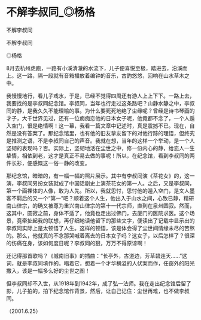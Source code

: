 # 不解李叔同_◎杨格

不解李叔同

不解李叔同

◎杨格

8月去杭州虎跑，一路有小溪清澈的水流下，儿子便喜悦至极，踏进去，沿溪而上。这一路，隔一段就有音箱播放着编钟的音乐，古韵悠悠，回响在山水草木之中。

我慢慢地行，看儿子戏水，于是，已经不觉得四周还有游人上上下下。一路上去，我要找的是李叔同纪念馆。李叔同，当年也行走过这条路吧？山静水静之中，李叔同的静，是我久久不能理喻的事。为什么要死死地绝了尘缘呢？曾经是诗书琴画的才子，大千世界见过，还有一位痴痴恋他的日本女子呢，他竟都不念了，一个人遁入空门，很是绝情啊！这一幕，我看一篇文章中记述时，真是震撼不已。现在，自然是没有答案了。那纪念馆里，也有他的旧友挚友留下的对他行踪的理悟，但终究是推测之语，不是李叔同自己的声音。我就在想，当年的这样一个举动，是一个人坚韧的表现吗？否。实际上，坚韧地活在尘世之中，修一份内心的静，给恋人一生挚情，相依到老，这才是真正不易去做的事呢！所以，在纪念馆，看到李叔同的两件长衫，便感慨这一俗一静的改变。

那纪念馆，暗暗的，有一幅一幅的照片展示。其中有李叔同演《茶花女》的，这一演，李叔同男扮女装就成了中国话剧史上演茶花女的第一人。之后，又是李叔同，第一个画裸体的人像，敢为人先。所以，我就思忖，思忖他的遁入空门，是文人墨客不羁后的又一个“第一”吧？顺着这个人生，他出入于山水之间，心致已静，精研南山律宗，的确又被尊为重兴南山律宗的第十一代宗师，直到在泉州圆寂。然而，这其中，圆寂之前，身体不适了，他竟也走出过佛门，去厦门的医院求医。这个场景，竟牵扯起我的联想，再仔细地读他留下的那些文字，便读出了记载中显示出的李叔同实际上是太顿悟了人生。这样的顿悟，该是体会得了尘世间情缘未尽的苦熬的。那么，他就真的不念那哭喊着离去的日本女子吗？这女子，以后怎样了？很深的伤痛在身，该如何度日呢？李叔同的狠，万万不得原谅啊！

还记得那首歌吗？《城南旧事》的插曲：“长亭外，古道边，芳草碧连天……”这词，就是李叔同填作的。唱着它，想着一个才华横溢的人伏案而作，任窗外的阳光撒入，该是一幅多么好的尘世之图！

但李叔同却不入世，从1918年到1942年，成了弘一法师。我在走出纪念馆后留了影，儿子拍的，拍下纪念馆作背景，然后，让自己记住：尘世再难，也不做李叔同。

（2001.6.25）